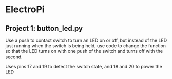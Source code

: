 # ElectroPi

## Project 1: button\_led.py

Use a push to contact switch to turn an LED on or off, but instead of the LED just running when the switch is being held, use code to change the function so that the LED turns on with one push of the switch and turns off with the second.

Uses pins 17 and 19 to detect the switch state, and 18 and 20 to power the LED

